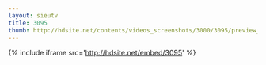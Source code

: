 ```yaml
---
layout: sieutv
title: 3095
thumb: http://hdsite.net/contents/videos_screenshots/3000/3095/preview_360p.mp4.jpg
---
```

{% include iframe src='http://hdsite.net/embed/3095' %}
 
